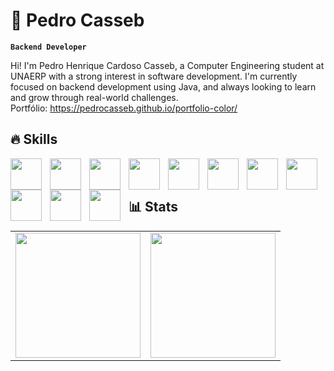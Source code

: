 # 🤖 Pedro Casseb

**`Backend Developer`**

Hi! I'm Pedro Henrique Cardoso Casseb, a Computer Engineering student at UNAERP with a strong interest in software development. I'm currently focused on backend development using Java, and always looking to learn and grow through real-world challenges. <br/>Portfólio: https://pedrocasseb.github.io/portfolio-color/

## 🔥 Skills

<img align="left" style="padding-right: 10px;" width="50px" src="https://cdn.jsdelivr.net/gh/devicons/devicon@latest/icons/html5/html5-original.svg" />
<img align="left" style="padding-right: 10px;" width="50px" src="https://cdn.jsdelivr.net/gh/devicons/devicon@latest/icons/css3/css3-original.svg" />
<img align="left" style="padding-right: 10px;" width="50px" src="https://cdn.jsdelivr.net/gh/devicons/devicon@latest/icons/tailwindcss/tailwindcss-original.svg" />
<img align="left" style="padding-right: 10px;" width="50px" src="https://cdn.jsdelivr.net/gh/devicons/devicon@latest/icons/javascript/javascript-original.svg" />
<img align="left" style="padding-right: 10px;" width="50px" src="https://cdn.jsdelivr.net/gh/devicons/devicon@latest/icons/typescript/typescript-original.svg" />
<img align="left" style="padding-right: 10px;" width="50px" src="https://cdn.jsdelivr.net/gh/devicons/devicon@latest/icons/react/react-original.svg" />
<img align="left" style="padding-right: 10px;" width="50px" src="https://cdn.jsdelivr.net/gh/devicons/devicon@latest/icons/nextjs/nextjs-original.svg" />
<img align="left" style="padding-right: 10px;" width="50px" src="https://cdn.jsdelivr.net/gh/devicons/devicon@latest/icons/python/python-original.svg" />
<img align="left" style="padding-right: 10px;" width="50px" src="https://cdn.jsdelivr.net/gh/devicons/devicon@latest/icons/java/java-original.svg" />
<img align="left" style="padding-right: 10px;" width="50px" src="https://cdn.jsdelivr.net/gh/devicons/devicon@latest/icons/c/c-original.svg" />
<img align="left" style="padding-right: 10px;" width="50px" src="https://cdn.jsdelivr.net/gh/devicons/devicon@latest/icons/git/git-original.svg" />

<br><br>

## 📊 Stats



<table>
  <tr>
    <td>
      <img height="200" src="https://github-readme-stats.vercel.app/api?username=pedrocasseb&show_icons=true&theme=city_lights" />
    </td>
    <td>
      <img height="200" src="https://github-readme-stats.vercel.app/api/top-langs/?username=anuraghazra&theme=city_lights&layout=compact" />
    </td>
  </tr>
</table>

          
